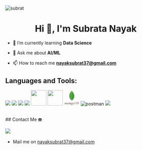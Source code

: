 <img align="center" src="https://www.mygo.ge/uploads/blog/1584023795.jpg" alt="subrat" />

<h1 align="center">Hi 👋, I'm  Subrata Nayak</h1>

- 🌱 I’m currently learning **Data Science**

- 💬 Ask me about **AI/ML**

- 📫 How to reach me **nayaksubrat37@gmail.com**

## Languages and Tools:

<p align="left"> 
    <img src="https://img.icons8.com/color/48/000000/python.png"/>  
    <img src="https://img.icons8.com/color/48/000000/pandas.png"/>
   <img src="https://img.icons8.com/color/48/000000/numpy.png"/>
  <img src="https://img.icons8.com/fluency/512/mysql-logo.png"/>
  <img src="https://img.icons8.com/color/512/tableau-software.png" style="height:48px;width:48px" />
  <img src="https://img.icons8.com/color/512/tensorflow.png" style="height:48px;width:48px" />
  <img src="https://raw.githubusercontent.com/devicons/devicon/master/icons/mongodb/mongodb-original-wordmark.svg" alt="mongodb" width="48" height="48"/> 
  <img src="https://www.vectorlogo.zone/logos/getpostman/getpostman-icon.svg" alt="postman" width="45" height="45"/> 
   <img src="https://img.icons8.com/color/48/000000/git.png"/> 
  
</p>


<br/>
## Contact Me ☎️
<p align="left">

<a href = "https://www.linkedin.com/in/subratnayak96/"><img src="https://img.icons8.com/fluent/48/000000/linkedin.png"/></a>
 * Mail me on nayaksubrat37@gmail.com
</p>
